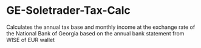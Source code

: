 # GE-Soletrader-Tax-Calc
Calculates the annual tax base and monthly income at the exchange rate of the National Bank of Georgia based on the annual bank statement from WISE of EUR wallet
